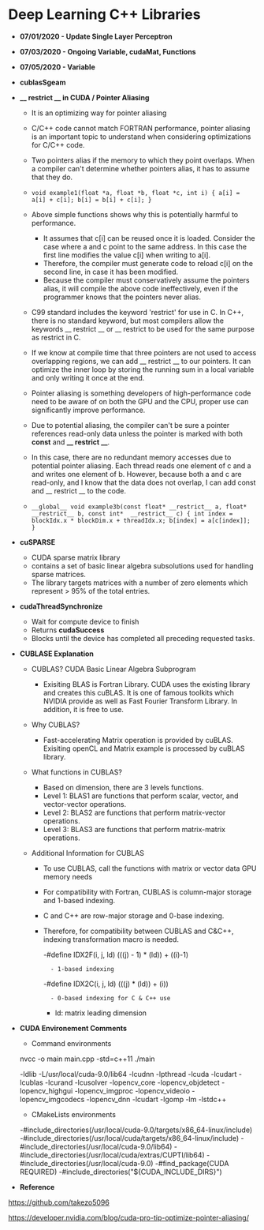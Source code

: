 # Deep Learning C++ Libraries

- **07/01/2020 - Update Single Layer Perceptron**
- **07/03/2020 - Ongoing Variable, cudaMat, Functions**
- **07/05/2020 - Variable**

- **cublasSgeam**
    

- **__ restrict __ in CUDA / Pointer Aliasing**
    - It is an optimizing way for pointer aliasing
    - C/C++ code cannot match FORTRAN performance, pointer aliasing is an important topic to understand when considering optimizations for C/C++ code.
    - Two pointers alias if the memory to which they point overlaps. When a compiler can't determine whether pointers alias, it has to assume that they do.
    - `void example1(float *a, float *b, float *c, int i) {
            a[i] = a[i] + c[i];
            b[i] = b[i] + c[i];
       }`
    - Above simple functions shows why this is potentially harmful to performance.
        - It assumes that c[i] can be reused once it is loaded. Consider the case where a and c point to the same address. In this case the first line modifies the value c[i] when writing to a[i].
        - Therefore, the compiler must generate code to reload c[i] on the second line, in case it has been modified.
        - Because the compiler must conservatively assume the pointers alias, it will compile the above code ineffectively, even if the programmer knows that the pointers never alias.
    - C99 standard includes the keyword 'restrict' for use in C. In C++, there is no standard keyword, but most compilers allow the keywords __ restrict __ or __ restrict to be used for the same purpose as
    restrict in C.
    - If we know at compile time that three pointers are not used to access overlapping regions, we can add __ restrict __ to our pointers. It can optimize the inner loop by storing the running sum in a local variable and only writing it once at the end.
    - Pointer aliasing is something developers of high-performance code need to be aware of on both the GPU and the CPU, proper use can significantly improve performance.
    - Due to potential aliasing, the compiler can't be sure a pointer references read-only data unless the pointer is marked with both **const** and **__ restrict __**.
    - In this case, there are no redundant memory accesses due to potential pointer aliasing. Each thread reads one element of c and a and writes one element of b. However, because both a and c are read-only, and I know that the data does not overlap, I can add const and __ restrict __ to the code.
    
    - `__global__ void example3b(const float* __restrict__ a, float* __restrict__ b, const int*  __restrict__ c) {
              int index = blockIdx.x * blockDim.x + threadIdx.x;
              b[index] = a[c[index]];
            }`   

- **cuSPARSE**
    - CUDA sparse matrix library
    - contains a set of basic linear algebra subsolutions used for handling sparse matrices.
    - The library targets matrices with a number of zero elements which represent > 95% of the total entries.
    

- **cudaThreadSynchronize**
    - Wait for compute device to finish
    - Returns **cudaSuccess**
    - Blocks until the device has completed all preceding requested tasks.

- **CUBLASE Explanation**
    - CUBLAS? CUDA Basic Linear Algebra Subprogram
        - Exisiting BLAS is Fortran Library. CUDA uses the existing library and creates this cuBLAS.
        It is one of famous toolkits which NVIDIA provide as well as Fast Fourier Transform Library.
        In addition, it is free to use. 
    
    - Why CUBLAS?
        - Fast-accelerating Matrix operation is provided by cuBLAS. Exisiting openCL and Matrix example is processed by cuBLAS library.
    
    - What functions in CUBLAS?
        - Based on dimension, there are 3 levels functions.
        - Level 1: BLAS1 are functions that perform scalar, vector, and vector-vector operations.
        - Level 2: BLAS2 are functions that perform matrix-vector operations.
        - Level 3: BLAS3 are functions that perform matrix-matrix operations. 
    
    - Additional Information for CUBLAS
        - To use CUBLAS, call the functions with matrix or vector data GPU memory needs
        - For compatibility with Fortran, CUBLAS is column-major storage and 1-based indexing.
        - C and C++ are row-major storage and 0-base indexing. 
        - Therefore, for compatibility between CUBLAS and C&C++, indexing transformation macro is needed.
            
            -#define IDX2F(i, j, ld) (((j) - 1) * (ld)) + ((i)-1)
                
                - 1-based indexing
            
            -#define IDX2C(i, j, ld) (((j) * (ld)) + (i)) 
                
                - 0-based indexing for C & C++ use
            
            - ld: matrix leading dimension         
    
    
    
    
- **CUDA Environement Comments**
    
    - Command environments
    
    nvcc -o main main.cpp -std=c++11 
    ./main
    
    -ldlib -L/usr/local/cuda-9.0/lib64 -lcudnn -lpthread -lcuda -lcudart -lcublas -lcurand -lcusolver -lopencv_core -lopencv_objdetect -lopencv_highgui -lopencv_imgproc -lopencv_videoio -lopencv_imgcodecs -lopencv_dnn -lcudart -lgomp -lm -lstdc++ 

    - CMakeLists environments
    
    -#include_directories(/usr/local/cuda-9.0/targets/x86_64-linux/include)
    -#include_directories(/usr/local/cuda/targets/x86_64-linux/include)
    -#include_directories(/usr/local/cuda-9.0/lib64)
    -#include_directories(/usr/local/cuda/extras/CUPTI/lib64)
    -#include_directories(/usr/local/cuda-9.0)
    -#find_package(CUDA REQUIRED)
    -#include_directories("${CUDA_INCLUDE_DIRS}")
    
    
- **Reference**

https://github.com/takezo5096

https://developer.nvidia.com/blog/cuda-pro-tip-optimize-pointer-aliasing/